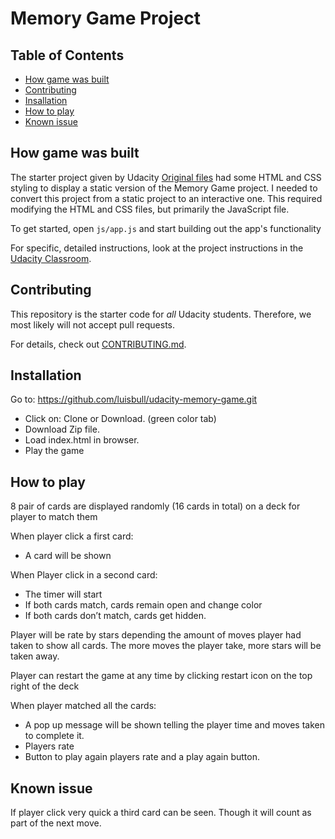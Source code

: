 # Memory Game Project

## Table of Contents

* [How game was built](#how-game-was-built)
* [Contributing](#contributing)
* [Insallation](#installation)
* [How to play](#how-To-Play)
* [Known issue](#known-Issue)

## How game was built

The starter project given by Udacity [Original files](https://github.com/udacity/fend-project-memory-game/archive/master.zip) had some HTML and CSS styling to display a static version of the Memory Game project. I needed to convert this project from a static project to an interactive one. This required modifying the HTML and CSS files, but primarily the JavaScript file.

To get started, open `js/app.js` and start building out the app's functionality

For specific, detailed instructions, look at the project instructions in the [Udacity Classroom](https://classroom.udacity.com/me).

## Contributing

This repository is the starter code for _all_ Udacity students. Therefore, we most likely will not accept pull requests.

For details, check out [CONTRIBUTING.md](CONTRIBUTING.md).

## Installation

Go to: https://github.com/luisbull/udacity-memory-game.git
  - Click on: Clone or Download.  (green color tab)
  - Download Zip file.
  - Load index.html in browser.
  - Play the game

## How to play

8 pair of cards are displayed randomly (16 cards in total) on a deck for player to match them

When player click a first card:
  - A card will be shown

When Player click in a second card:
  - The timer will start
  - If both cards match, cards remain open and change color
  - If both cards don’t match, cards get hidden.

Player will be rate by stars depending the amount of moves player had taken to show all cards.  The more moves the player take, more stars will be taken away.

Player can restart the game at any time by clicking restart icon on the top right of the deck

When player matched all the cards:
  - A pop up message will be shown telling the player time and moves taken to complete it.
  - Players rate
  - Button to play again players rate and a play again button.
  
## Known issue

If player click very quick a third card can be seen.  Though it will count as part of the next move.


